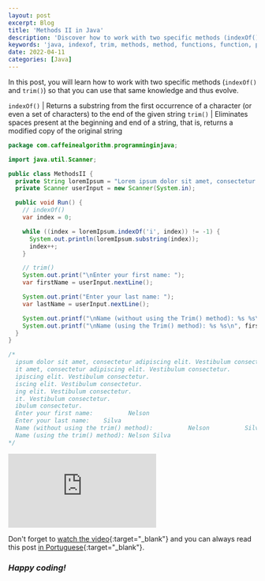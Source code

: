 ```yaml
---
layout: post
excerpt: Blog
title: 'Methods II in Java'
description: 'Discover how to work with two specific methods (indexOf() and trim()) in the Java programming language. Get answers to your questions with the theory and examples presented.'
keywords: 'java, indexof, trim, methods, method, functions, function, post'
date: 2022-04-11
categories: [Java]
---
```


In this post, you will learn how to work with two specific methods (`indexOf()` and `trim()`) so that you can use that same knowledge and thus evolve.

`indexOf()` | Returns a substring from the first occurrence of a character (or even a set of characters) to the end of the given string
`trim()` | Eliminates spaces present at the beginning and end of a string, that is, returns a modified copy of the original string

```java
package com.caffeinealgorithm.programminginjava;

import java.util.Scanner;

public class MethodsII {
  private String loremIpsum = "Lorem ipsum dolor sit amet, consectetur adipiscing elit. Vestibulum consectetur.";
  private Scanner userInput = new Scanner(System.in);

  public void Run() {
    // indexOf()
    var index = 0;

    while ((index = loremIpsum.indexOf('i', index)) != -1) {
      System.out.println(loremIpsum.substring(index));
      index++;
    }

    // trim()
    System.out.print("\nEnter your first name: ");
    var firstName = userInput.nextLine();

    System.out.print("Enter your last name: ");
    var lastName = userInput.nextLine();

    System.out.printf("\nName (without using the Trim() method): %s %s\n", firstName, lastName);
    System.out.printf("\nName (using the Trim() method): %s %s\n", firstName.trim(), lastName.trim());
  }
}

/*
  ipsum dolor sit amet, consectetur adipiscing elit. Vestibulum consectetur.
  it amet, consectetur adipiscing elit. Vestibulum consectetur.
  ipiscing elit. Vestibulum consectetur.
  iscing elit. Vestibulum consectetur.
  ing elit. Vestibulum consectetur.
  it. Vestibulum consectetur.
  ibulum consectetur.
  Enter your first name:          Nelson
  Enter your last name:    Silva
  Name (without using the trim() method):          Nelson          Silva
  Name (using the trim() method): Nelson Silva
*/
```

<div class="video-container">
  <iframe src="https://www.youtube.com/embed/qEVCtofREBM" frameborder="0" allowfullscreen></iframe>
</div>

Don't forget to [watch the video](https://youtu.be/qEVCtofREBM){:target="\_blank"} and you can always read this post [in Portuguese](https://caffeinealgorithm.com/blog/metodos-ii-em-java/){:target="\_blank"}.

### _Happy coding!_
